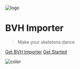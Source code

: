 ![logo](./images/hand.svg)

# BVH Importer

> Make your skeletons dance

[Get BVH Importer](https://aescripts.com/bvh-importer/)
[Get Started](/index.md)

![color](#51B1F9)